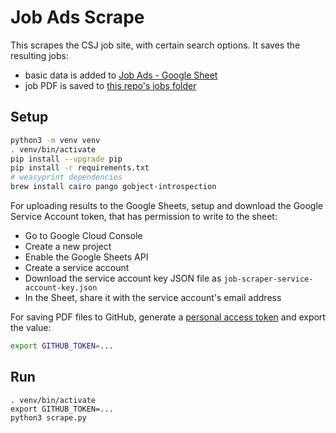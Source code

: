 # Job Ads Scrape

This scrapes the CSJ job site, with certain search options. It saves the resulting jobs:

* basic data is added to [Job Ads - Google Sheet](https://docs.google.com/spreadsheets/d/1Ugt9kMQq-S8q1fm3u8RNKjNb2-fwiXDhf4ooFirGIRs/edit?gid=0#gid=0)
* job PDF is saved to [this repo's jobs folder](https://github.com/davidread/jobadscrape/tree/main/jobs)

## Setup

```sh
python3 -m venv venv
. venv/bin/activate
pip install --upgrade pip
pip install -r requirements.txt
# weasyprint dependencies
brew install cairo pango gobject-introspection
```

For uploading results to the Google Sheets, setup and download the Google Service Account token, that has permission to write to the sheet:

* Go to Google Cloud Console
* Create a new project
* Enable the Google Sheets API
* Create a service account
* Download the service account key JSON file as `job-scraper-service-account-key.json`
* In the Sheet, share it with the service account's email address

For saving PDF files to GitHub, generate a [personal access token](https://github.com/settings/tokens) and export the value:

```sh
export GITHUB_TOKEN=...
```

## Run

```
. venv/bin/activate
export GITHUB_TOKEN=...
python3 scrape.py
```
